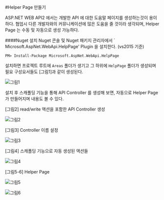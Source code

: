 #Helper Page 만들기

ASP.NET WEB API2 에서는 개발한 API 에 대한 도움말 페이지를 생성하는것이 용이
하다. 협업시 다른 개발자와의 커뮤니케이션에 많은 도움을 줄 것이라 생각되며, 
Helper Page 는 수동 및 자동으로 생성 가능하다.

####Nuget 설치
Nuget 콘솔 및 Nuget 패키지 관리자에서 ` Microsoft.AspNet.WebApi.HelpPage' 
Plugin 을 설치한다. (vs2015 기준) 
```
PM> Install-Package Microsoft.AspNet.WebApi.HelpPage
```

설치하면 프로젝트 루트에 `Areas` 폴더가 생기고 그 하위에 `HelpPage` 폴더가
생성되며 필요 구성요서들도 [그림1]과 같이 생성된다.
 
 ![그림1](http://i.imgur.com/mXWK6PA.jpg)
 
 설치 후 스캐폴딩 기능을 통해 API Controller 를 생성해 보면, 자동으로 Helper Page
 가 만들어지며 내용도 볼 수 있다.
 
 [그림2] read/write 액션을 포함한 API Controller 생성
 
 ![그림2](http://i.imgur.com/koEtuxp.jpg)
 
 [그림3] Controller 이름 설정
 
 ![그림3](http://i.imgur.com/jvHo7jA.jpg)
 
 [그림4] 스캐폴딩 기능으로 자동 생성된 액션들
 
 ![그림4](http://i.imgur.com/66G8Hav.jpg)
 
 [그림5-6] Helper Page
 
 ![그림5](http://i.imgur.com/plIxDGp.jpg)
 
 ![그림6](http://i.imgur.com/wjx8wTc.jpg)